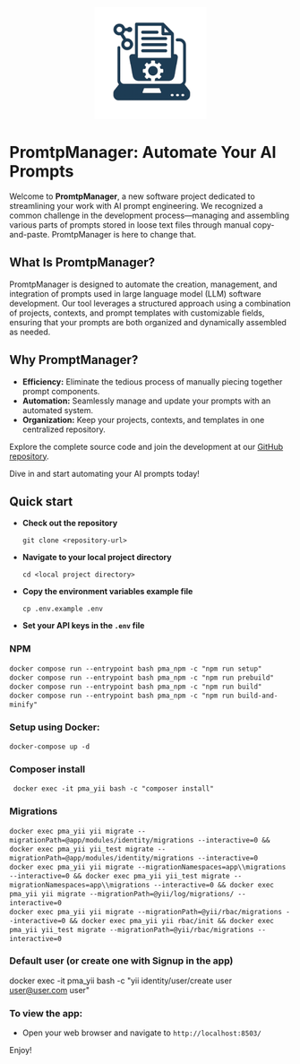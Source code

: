 <p align="center">
  <img src="https://github.com/efhsg/promptmanager/blob/main/yii/web/images/prompt-manager-logo.png" alt="MoneyMonkey logo" width="200">
</p>


# PromtpManager: Automate Your AI Prompts

Welcome to **PromtpManager**, a new software project dedicated to streamlining your work with AI prompt engineering. We recognized a common challenge in the development process—managing and assembling various parts of prompts stored in loose text files through manual copy-and-paste. PromtpManager is here to change that.

## What Is PromtpManager?

PromtpManager is designed to automate the creation, management, and integration of prompts used in large language model (LLM) software development. Our tool leverages a structured approach using a combination of projects, contexts, and prompt templates with customizable fields, ensuring that your prompts are both organized and dynamically assembled as needed.

## Why PromptManager?

- **Efficiency:** Eliminate the tedious process of manually piecing together prompt components.
- **Automation:** Seamlessly manage and update your prompts with an automated system.
- **Organization:** Keep your projects, contexts, and templates in one centralized repository.

Explore the complete source code and join the development at our [GitHub repository](https://github.com/efhsg/promptmanager).

Dive in and start automating your AI prompts today!

## Quick start

- **Check out the repository**
  ```
  git clone <repository-url>
  ```
- **Navigate to your local project directory**
  ```
  cd <local project directory>
  ```  
- **Copy the environment variables example file**
  ```
  cp .env.example .env
  ```
- **Set your API keys in the `.env` file**

### NPM
  ```
  docker compose run --entrypoint bash pma_npm -c "npm run setup"
  docker compose run --entrypoint bash pma_npm -c "npm run prebuild"
  docker compose run --entrypoint bash pma_npm -c "npm run build"
  docker compose run --entrypoint bash pma_npm -c "npm run build-and-minify"  
  ```

### Setup using Docker:
  ```
  docker-compose up -d
  ```

### Composer install
  ```
   docker exec -it pma_yii bash -c "composer install"
  ```
### Migrations
  ```
  docker exec pma_yii yii migrate --migrationPath=@app/modules/identity/migrations --interactive=0 && docker exec pma_yii yii_test migrate --migrationPath=@app/modules/identity/migrations --interactive=0
  docker exec pma_yii yii migrate --migrationNamespaces=app\\migrations --interactive=0 && docker exec pma_yii yii_test migrate --migrationNamespaces=app\\migrations --interactive=0 && docker exec pma_yii yii migrate --migrationPath=@yii/log/migrations/ --interactive=0
  docker exec pma_yii yii migrate --migrationPath=@yii/rbac/migrations --interactive=0 && docker exec pma_yii yii rbac/init && docker exec pma_yii yii_test migrate --migrationPath=@yii/rbac/migrations --interactive=0
  ```

### Default user (or create one with Signup in the app)

docker exec -it pma_yii bash -c "yii identity/user/create user user@user.com user"

### To view the app:
- Open your web browser and navigate to `http://localhost:8503/`

Enjoy!